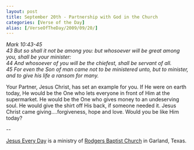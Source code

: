 ```yaml
---
layout: post
title: September 20th - Partnership with God in the Church
categories: [Verse of the Day]
alias: [/VerseOfTheDay/2009/09/20/]
---
```


_Mark 10:43-45  
43 But so shall it not be among you: but whosoever will be great
among you, shall be your minister:  
44 And whosoever of you will be the chiefest, shall be servant of
all.  
45 For even the Son of man came not to be ministered unto, but to
minister, and to give his life a ransom for many._

Your Partner, Jesus Christ, has set an example for you. If He were
on earth today, He would be the One who lets everyone in front of Him
at the supermarket. He would be the One who gives money to an
undeserving soul. He would give the shirt off His back, if someone
needed it. Jesus Christ came giving....forgiveness, hope and love.
Would you be like Him today?

 --

<a href=http://jesuseveryday.net>Jesus Every Day</a> is a ministry of <a href=http://rodgersbaptist.net>Rodgers Baptist Church</a> in Garland, Texas.
